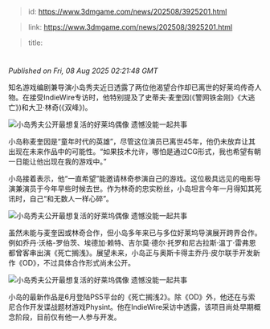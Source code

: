 > id: https://www.3dmgame.com/news/202508/3925201.html

> link: https://www.3dmgame.com/news/202508/3925201.html

> title: 

# 
_Published on Fri, 08 Aug 2025 02:21:48 GMT_

知名游戏编剧兼导演小岛秀夫近日透露了两位他渴望合作却已离世的好莱坞传奇人物。在接受IndieWire专访时，他特别提及了史蒂夫·麦奎因(《警网铁金刚》《大逃亡》)和大卫·林奇(《双峰》)。

![小岛秀夫公开最想复活的好莱坞偶像 遗憾没能一起共事](https://img.3dmgame.com/uploads/images/news/20250808/1754619643_471153_jpg_r.jpg)

小岛称麦奎因是“童年时代的英雄”，尽管这位演员已离世45年，他仍未放弃让其出现在未来作品中的可能性。“如果技术允许，哪怕是通过CG形式，我也希望有朝一日能让他出现在我的游戏中。”

小岛接着表示，他“一直希望”能邀请林奇参演自己的游戏。这位极具远见的电影导演兼演员于今年早些时候去世。作为林奇的忠实粉丝，小岛坦言今年一月得知其死讯时，自己“和无数人一样心碎”。

![小岛秀夫公开最想复活的好莱坞偶像 遗憾没能一起共事](https://img.3dmgame.com/uploads/images/news/20250808/1754619652_610413_jpg_r.jpg)

虽然未能与麦奎因或林奇合作，但小岛多年来已与多位好莱坞导演展开跨界合作。例如乔丹·沃格-罗伯茨、埃德加·赖特、吉尔莫·德尔·托罗和尼古拉斯·温丁·雷弗恩都曾客串出演《死亡搁浅》。展望未来，小岛正与奥斯卡得主乔丹·皮尔联手开发新作《OD》，不过具体合作形式尚未公开。

![小岛秀夫公开最想复活的好莱坞偶像 遗憾没能一起共事](https://img.3dmgame.com/uploads/images/news/20250808/1754619660_343905_jpg_r.jpg)

小岛的最新作品是6月登陆PS5平台的《死亡搁浅2》。除《OD》外，他还在与索尼合作开发谍战题材游戏Physint。他在IndieWire采访中透露，该项目尚处早期概念阶段，目前仅有他一人参与开发。
